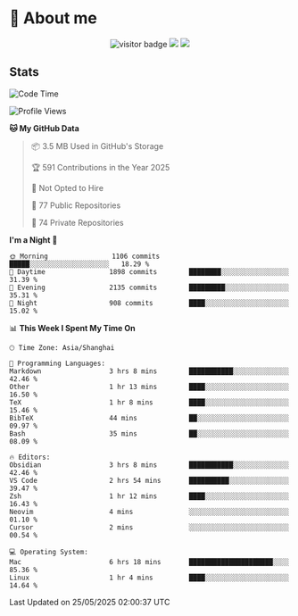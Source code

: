 <!-- ![](https://youpai.roccoshi.top/img/20200804214216.png) -->

# 🧐 About me
 
<p align="center">
<img src="https://visitor-badge.laobi.icu/badge?page_id=Lincest.Lincest&title=hits" alt="visitor badge"/>
<a href="mailto:imroccoshi@gmail.com"><img src="https://img.shields.io/badge/gmail-imroccoshi%40gmail.com-red"></a>
<a href="https://blog.roccoshi.top"><img src="https://img.shields.io/badge/blog-roccoshi-green"></a>
</p>

## Stats

<!--START_SECTION:waka-->
![Code Time](http://img.shields.io/badge/Code%20Time-2%2C522%20hrs%2011%20mins-blue)

![Profile Views](http://img.shields.io/badge/Profile%20Views-0-blue)

**🐱 My GitHub Data** 

> 📦 3.5 MB Used in GitHub's Storage 
 > 
> 🏆 591 Contributions in the Year 2025
 > 
> 🚫 Not Opted to Hire
 > 
> 📜 77 Public Repositories 
 > 
> 🔑 74 Private Repositories 
 > 
**I'm a Night 🦉** 

```text
🌞 Morning                1106 commits        █████░░░░░░░░░░░░░░░░░░░░   18.29 % 
🌆 Daytime                1898 commits        ████████░░░░░░░░░░░░░░░░░   31.39 % 
🌃 Evening                2135 commits        █████████░░░░░░░░░░░░░░░░   35.31 % 
🌙 Night                  908 commits         ████░░░░░░░░░░░░░░░░░░░░░   15.02 % 
```


📊 **This Week I Spent My Time On** 

```text
🕑︎ Time Zone: Asia/Shanghai

💬 Programming Languages: 
Markdown                 3 hrs 8 mins        ███████████░░░░░░░░░░░░░░   42.46 % 
Other                    1 hr 13 mins        ████░░░░░░░░░░░░░░░░░░░░░   16.50 % 
TeX                      1 hr 8 mins         ████░░░░░░░░░░░░░░░░░░░░░   15.46 % 
BibTeX                   44 mins             ██░░░░░░░░░░░░░░░░░░░░░░░   09.97 % 
Bash                     35 mins             ██░░░░░░░░░░░░░░░░░░░░░░░   08.09 % 

🔥 Editors: 
Obsidian                 3 hrs 8 mins        ███████████░░░░░░░░░░░░░░   42.46 % 
VS Code                  2 hrs 54 mins       ██████████░░░░░░░░░░░░░░░   39.47 % 
Zsh                      1 hr 12 mins        ████░░░░░░░░░░░░░░░░░░░░░   16.43 % 
Neovim                   4 mins              ░░░░░░░░░░░░░░░░░░░░░░░░░   01.10 % 
Cursor                   2 mins              ░░░░░░░░░░░░░░░░░░░░░░░░░   00.54 % 

💻 Operating System: 
Mac                      6 hrs 18 mins       █████████████████████░░░░   85.36 % 
Linux                    1 hr 4 mins         ████░░░░░░░░░░░░░░░░░░░░░   14.64 % 
```


 Last Updated on 25/05/2025 02:00:37 UTC
<!--END_SECTION:waka-->


